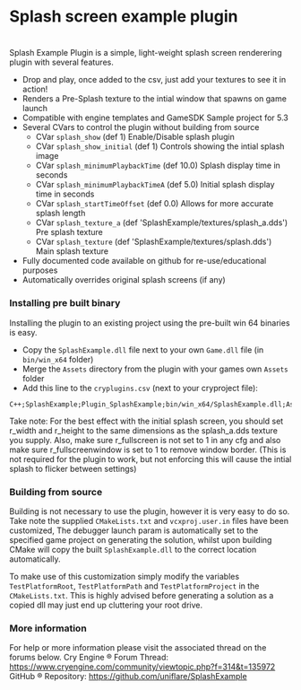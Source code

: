 # Splash screen example plugin
#
 Splash Example Plugin is a simple, light-weight splash screen renderering plugin with several features.
  - Drop and play, once added to the csv, just add your textures to see it in action!
  - Renders a Pre-Splash texture to the intial window that spawns on game launch
  - Compatible with engine templates and GameSDK Sample project for 5.3
  - Several CVars to control the plugin without building from source
    - CVar `splash_show` (def 1) Enable/Disable splash plugin
    - CVar `splash_show_initial` (def 1) Controls showing the intial splash image
    - CVar `splash_minimumPlaybackTime` (def 10.0) Splash display time in seconds
    - CVar `splash_minimumPlaybackTimeA` (def 5.0) Initial splash display time in seconds
    - CVar `splash_startTimeOffset` (def 0.0) Allows for more accurate splash length
    - CVar `splash_texture_a` (def 'SplashExample/textures/splash_a.dds') Pre splash texture
    - CVar `splash_texture` (def 'SplashExample/textures/splash.dds') Main splash texture
  - Fully documented code available on github for re-use/educational purposes
  - Automatically overrides original splash screens (if any)

### Installing pre built binary
Installing the plugin to an existing project using the pre-built win 64 binaries is easy.
  - Copy the `SplashExample.dll` file next to your own `Game.dll` file (in `bin/win_x64` folder)
  - Merge the `Assets` directory from the plugin with your games own `Assets` folder
  - Add this line to the `cryplugins.csv` (next to your cryproject file):
```
C++;SplashExample;Plugin_SplashExample;bin/win_x64/SplashExample.dll;Assets
```

Take note: For the best effect with the initial splash screen, you should set r_width and r_height to the 
same dimensions as the splash_a.dds texture you supply. Also, make sure r_fullscreen is not set to 1 in any cfg and also make sure r_fullscreenwindow is set to 1 to remove window border.
(This is not required for the plugin to work, but not enforcing this will cause the intial splash to flicker between settings)

### Building from source
Building is not necessary to use the plugin, however it is very easy to do so.
Take note the supplied `CMakeLists.txt` and `vcxproj.user.in` files have been customized, 
The debugger launch param is automatically set to the specified game project on generating the solution, 
whilst upon building CMake will copy the built `SplashExample.dll` to the correct location automatically.

To make use of this customization simply modify the variables `TestPlatformRoot`, `TestPlatformPath` and `TestPlatformProject` in the `CMakeLists.txt`. 
This is highly advised before generating a solution as a copied dll may just end up cluttering your root drive.

### More information
For help or more information please visit the associated thread on the forums below.
Cry Engine &reg; Forum Thread: https://www.cryengine.com/community/viewtopic.php?f=314&t=135972
GitHub &reg; Repository: https://github.com/uniflare/SplashExample